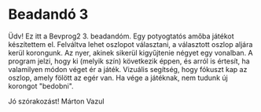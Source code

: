 # Beadandó 3
Üdv!
Ez itt a Bevprog2 3. beadandóm.
Egy potyogtatós amőba játékot készítettem el. Felváltva lehet oszlopot választani, a választott oszlop aljára kerül korongunk. Az nyer, akinek sikerül kigyűjtenie négyet egy vonalban.
A program jelzi, hogy ki (melyik szín) következik éppen, és arról is értesít, ha valamilyen módon véget ér a játék. Vizuális segítség, hogy fókuszt kap az oszlop, amely fölött az egér van. Ha vége a játéknak, nem tudunk új korongot "bedobni".

Jó szórakozást!
Márton Vazul
